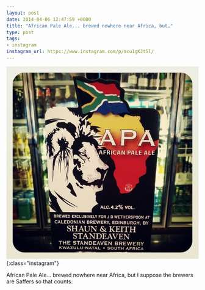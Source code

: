 ```yaml
---
layout: post
date: 2014-04-06 12:47:59 +0000
title: "African Pale Ale... brewed nowhere near Africa, but…"
type: post
tags:
- instagram
instagram_url: https://www.instagram.com/p/mcu1gKJt5l/
---
```


![Instagram - mcu1gKJt5l](/img/mcu1gKJt5l.jpg){:class="instagram"}

African Pale Ale... brewed nowhere near Africa, but I suppose the brewers are Saffers so that counts.
